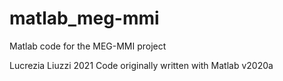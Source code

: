 # matlab_meg-mmi
Matlab code for the MEG-MMI project

Lucrezia Liuzzi 2021
Code originally written with Matlab v2020a
